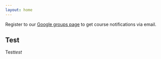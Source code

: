 ```yaml
---
layout: home
---
```

Register to our [Google groups page](https://dakenam.github.io/pku_cv_intro/) to get course notifications via email.

## Test
Test*test*

